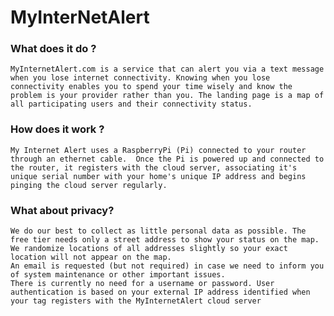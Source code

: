 # MyInterNetAlert

### What does it do ?
	MyInternetAlert.com is a service that can alert you via a text message when you lose internet connectivity. Knowing when you lose connectivity enables you to spend your time wisely and know the problem is your provider rather than you. The landing page is a map of all participating users and their connectivity status.

### How does it work ?
	My Internet Alert uses a RaspberryPi (Pi) connected to your router through an ethernet cable.  Once the Pi is powered up and connected to the router, it registers with the cloud server, associating it's unique serial number with your home's unique IP address and begins pinging the cloud server regularly.

### What about privacy?
	We do our best to collect as little personal data as possible. The free tier needs only a street address to show your status on the map.  We randomize locations of all addresses slightly so your exact location will not appear on the map.
	An email is requested (but not required) in case we need to inform you of system maintenance or other important issues.
	There is currently no need for a username or password. User authentication is based on your external IP address identified when your tag registers with the MyInternetAlert cloud server
